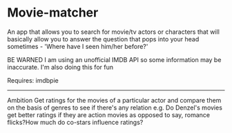 Movie-matcher
=============

An app that allows you to search for movie/tv actors or characters that will basically allow you to answer the question that pops into your head sometimes - 'Where have I seen him/her before?'

BE WARNED
I am using an unofficial IMDB API so some information may be inaccurate.
I'm also doing this for fun

Requires:
imdbpie

*******
Ambition
Get ratings for the movies of a particular actor and compare them on the basis of genres to see if there's any relation e.g. Do Denzel's movies get better ratings if they are action movies as opposed to say, romance flicks?How much do co-stars influence ratings?
